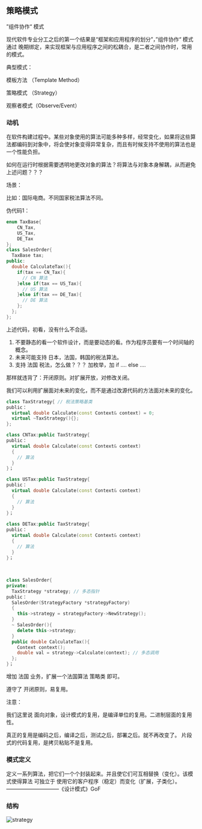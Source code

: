 ## 策略模式

”组件协作“ 模式

现代软件专业分工之后的第一个结果是“框架和应用程序的划分”，”组件协作“ 模式 通过 晚期绑定，来实现框架与应用程序之间的松耦合，是二者之间协作时，常用的模式。

典型模式：

模板方法  （Template Method）

策略模式 （Strategy）

观察者模式（Observe/Event）



### 动机

在软件构建过程中。某些对象使用的算法可能多种多样，经常变化，如果将这些算法都编码到对象中，将会使对象变得异常复杂，而且有时候支持不使用的算法也是一个性能负担。



如何在运行时根据需要透明地更改对象的算法？将算法与对象本身解耦，从而避免上述问题？？？



场景：

比如：国际电商。不同国家税法算法不同。



伪代码1：

```c++
enum TaxBase{
	CN_Tax,
	US_Tax,
	DE_Tax
};
class SalesOrder{
  TaxBase tax;
public:
  double CalculateTax(){
    if(tax == CN_Tax){
      // CN 算法
    }else if(tax == US_Tax){
      // US 算法
    }else if(tax == DE_Tax){
      // DE 算法
    };
  };
};
```

上述代码，初看，没有什么不合适。

1. 不要静态的看一个软件设计，而是要动态的看。作为程序员要有一个时间轴的概念。
2. 未来可能支持 日本，法国，韩国的税法算法。
3. 支持 法国 税法，怎么做？？？ 加枚举，加   if ….  else ….



那样就违背了：开闭原则。对扩展开放，对修改关闭。

我们可以利用扩展面对未来的变化，而不是通过改源代码的方法面对未来的变化。



```c++
class TaxStrategy{ // 税法策略基类
public：
  virtual double Calculate(const Context& context) = 0;
  virtual ~TaxStrategy(){};
};

class CNTax:public TaxStrategy{
public：  
  virtual double Calculate(const Context& context)
  {
    // 算法
  }
}；

class USTax:public TaxStrategy{
public：  
  virtual double Calculate(const Context& context)
  {
    // 算法
  }
}；
  
class DETax:public TaxStrategy{
public：  
  virtual double Calculate(const Context& context)
  {
    // 算法
  }
}；
  
  
  
class SalesOrder{
private:
  TaxStrategy *strategy; // 多态指针
public：  
  SalesOrder(StrategyFactory *strategyFactory)
  {
    this->strategy = strategyFactory->NewStrategy();
  }
  ~ SalesOrder(){
    delete this->strategy;
  }
  public double CalculateTax(){
    Context context();
    double val = strategy->Calculate(context); // 多态调用
  };
}；

```



增加 法国 业务，扩展一个法国算法 策略类 即可。

遵守了 开闭原则，易复用。



注意：

我们这里说 面向对象，设计模式的复用，是编译单位的复用。二进制层面的复用性。

真正的复用是编码之后，编译之后，测试之后，部署之后。就不再改变了。 片段式的代码复用，是拷贝粘贴不是复用。



### 模式定义

定义一系列算法，把它们一个个封装起来。并且使它们可互相替换（变化）。该模式使得算法  可独立于 使用它的客户程序（稳定）而变化（扩展，子类化）。 ——————————《设计模式》GoF



### 结构

![strategy](https://penglimin.github.io/assets/LeonpengPicture/DesignPattern/Strategy/strategy.png)









   





